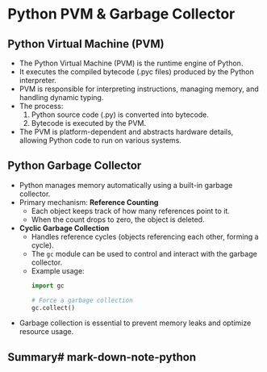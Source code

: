 # Python PVM & Garbage Collector

## Python Virtual Machine (PVM)

- The Python Virtual Machine (PVM) is the runtime engine of Python.
- It executes the compiled bytecode (.pyc files) produced by the Python interpreter.
- PVM is responsible for interpreting instructions, managing memory, and handling dynamic typing.
- The process:
  1. Python source code (.py) is converted into bytecode.
  2. Bytecode is executed by the PVM.
- The PVM is platform-dependent and abstracts hardware details, allowing Python code to run on various systems.

## Python Garbage Collector

- Python manages memory automatically using a built-in garbage collector.
- Primary mechanism: **Reference Counting**
  - Each object keeps track of how many references point to it.
  - When the count drops to zero, the object is deleted.
- **Cyclic Garbage Collection**
  - Handles reference cycles (objects referencing each other, forming a cycle).
  - The `gc` module can be used to control and interact with the garbage collector.
  - Example usage:
    ```python
    import gc

    # Force a garbage collection
    gc.collect()
    ```
- Garbage collection is essential to prevent memory leaks and optimize resource usage.

## Summary# mark-down-note-python
